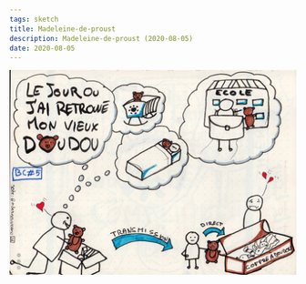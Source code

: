 ```yaml
---
tags: sketch
title: Madeleine-de-proust
description: Madeleine-de-proust (2020-08-05)
date: 2020-08-05
---
```


![](26_Madeleine-de-proust_2020-08-05.jpeg) 
